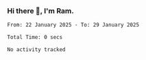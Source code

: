 ### Hi there 👋, I'm Ram.

<!--START_SECTION:waka-->

```txt
From: 22 January 2025 - To: 29 January 2025

Total Time: 0 secs

No activity tracked
```

<!--END_SECTION:waka-->
